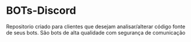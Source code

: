 # BOTs-Discord
Repositorio criado para clientes que desejam analisar/alterar código fonte de seus bots. São bots de alta qualidade com segurança de comunicação